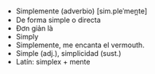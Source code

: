 - Simplemente (adverbio) [sim.pleˈmen̪te]
- De forma simple o directa
- Đơn giản là
- Simply
- Simplemente, me encanta el vermouth.
- Simple (adj.), simplicidad (sust.)
- Latín: simplex + mente